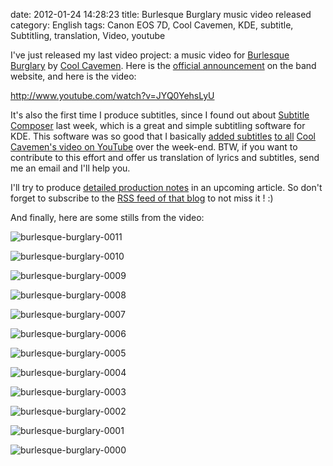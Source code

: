 date: 2012-01-24 14:28:23
title: Burlesque Burglary music video released
category: English
tags: Canon EOS 7D, Cool Cavemen, KDE, subtitle, Subtitling, translation, Video, youtube

I've just released my last video project: a music video for [Burlesque Burglary](http://coolcavemen.com/discography/songs-and-lyrics/burlesque-burglary/) by [Cool Cavemen](http://coolcavemen.com). Here is the [official announcement](http://coolcavemen.com/2012/nouveau-clip-video-burlesque-burglary/) on the band website, and here is the video:

http://www.youtube.com/watch?v=JYQ0YehsLyU

It's also the first time I produce subtitles, since I found out about [Subtitle Composer](http://sourceforge.net/projects/subcomposer/) last week, which is a great and simple subtitling software for KDE. This software was so good that I basically [added subtitles](https://twitter.com/#!/coolcavemen/status/160641358762229760) [to all](https://twitter.com/#!/coolcavemen/status/161783153567076352) [Cool Cavemen's video on YouTube](http://www.youtube.com/user/coolcavemen) over the week-end. BTW, if you want to contribute to this effort and offer us translation of lyrics and subtitles, send me an email and I'll help you.

I'll try to produce [detailed production notes](http://kevin.deldycke.com/2012/06/burlesque-burglary-music-video-production-notes/) in an upcoming article. So don't forget to subscribe to the [RSS feed of that blog](http://kevin.deldycke.com/feed/) to not miss it ! :)

And finally, here are some stills from the video:

![burlesque-burglary-0011](/uploads/2012/burlesque-burglary-0011.jpg)

![burlesque-burglary-0010](/uploads/2012/burlesque-burglary-0010.jpg)

![burlesque-burglary-0009](/uploads/2012/burlesque-burglary-0009.jpg)

![burlesque-burglary-0008](/uploads/2012/burlesque-burglary-0008.jpg)

![burlesque-burglary-0007](/uploads/2012/burlesque-burglary-0007.jpg)

![burlesque-burglary-0006](/uploads/2012/burlesque-burglary-0006.jpg)

![burlesque-burglary-0005](/uploads/2012/burlesque-burglary-0005.jpg)

![burlesque-burglary-0004](/uploads/2012/burlesque-burglary-0004.jpg)

![burlesque-burglary-0003](/uploads/2012/burlesque-burglary-0003.jpg)

![burlesque-burglary-0002](/uploads/2012/burlesque-burglary-0002.jpg)

![burlesque-burglary-0001](/uploads/2012/burlesque-burglary-0001.jpg)

![burlesque-burglary-0000](/uploads/2012/burlesque-burglary-0000.jpg)

